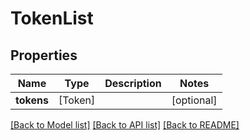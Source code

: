 # TokenList

## Properties
Name | Type | Description | Notes
------------ | ------------- | ------------- | -------------
**tokens** | [Token] |  | [optional] 

[[Back to Model list]](../README.md#documentation-for-models) [[Back to API list]](../README.md#documentation-for-api-endpoints) [[Back to README]](../README.md)


